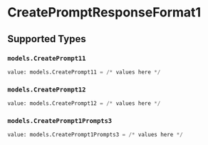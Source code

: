# CreatePromptResponseFormat1


## Supported Types

### `models.CreatePrompt11`

```python
value: models.CreatePrompt11 = /* values here */
```

### `models.CreatePrompt12`

```python
value: models.CreatePrompt12 = /* values here */
```

### `models.CreatePrompt1Prompts3`

```python
value: models.CreatePrompt1Prompts3 = /* values here */
```

